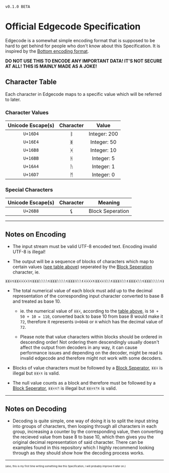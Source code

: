 `v0.1.0 BETA`
# Official Edgecode Specification

Edgecode is a somewhat simple encoding format that is supposed to be hard to get behind for people who don't know about this Specification.
It is inspired by the [Bottom encoding format](https://github.com/bottom-software-foundation/spec/blob/main/README.md).

**DO NOT USE THIS TO ENCODE ANY IMPORTANT DATA! IT'S NOT SECURE AT ALL! THIS IS MAINLY MADE AS A JOKE!**

## Character Table
Each character in Edgecode maps to a specific value which will be referred to later.



### Character Values
|  Unicode Escape(s)  |    Character   |     Value    |
|:-------------------:|:--------------:|:------------:|
| `U+16D4`            | ᛔ              | Integer: 200 |
| `U+16E4`            | ᛤ              | Integer: 50  |
| `U+16B8`            | ᚸ              | Integer: 10  |
| `U+16BB`            | ᚻ              | Integer: 5   |
| `U+16A4`            | ᚤ              | Integer: 1   |
| `U+16D7`            | ᛗ              | Integer: 0   |


### Special Characters
|  Unicode Escape(s)  |    Character   |      Meaning     |
|:-------------------:|:--------------:|:----------------:|
| `U+26B8`            | ⚸              | Block Seperation |

-----

## Notes on Encoding
- The input stream must be valid UTF-8 encoded text. Encoding invalid UTF-8 is illegal!

- The output will be a sequence of blocks of characters which map to certain values ([see table above](https://github.com/SirShine/edgecoding-specification/blob/main/README.md#character-values)) seperated by the [Block Seperation](https://github.com/SirShine/edgecoding-specification/blob/main/README.md#character-values#special-characters) character, ie.

```
ᛤᛤᚸ⚸ᛤᛤᚸᚸᚸᚸᚻ⚸ᛤᛤᛤᚤᚤᚤᚤ⚸ᛤᛤᛤᚤᚤᚤᚤ⚸ᛤᛤᛤᚻᚤᚤ⚸ᚸᚸᚸᚸ⚸ᛤᛤᚸᚸᚻᚤᚤ⚸ᛤᛤᛤᚻᚤᚤ⚸ᛤᛤᛤᚸᚤᚤ⚸ᛤᛤᛤᚤᚤᚤᚤ⚸ᛤᛤᚸᚸᚸᚸᚤᚤᚤᚤ⚸ᚸᚸᚸᚸᚤ⚸
```

- The total numerical value of each block must add up to the decimal representation of the corresponding input character converted to base 8 and treated as base 10.

    - ie. the numerical value of `ᛤᛤᚸ`, according to the [table above](https://github.com/SirShine/edgecoding-specification/blob/main/README.md#character-values), is `50 + 50 + 10 = 110`, converted back to base 10 from base 8 would make it `72`, therefore it represents `U+0048` or `H` which has the decimal value of `72`.

    - Please note that value characters within blocks should be ordered in descending order! Not ordering them descendingly usually doesn't affect the output from decoders in any way, it can cause performance issues and depending on the decoder, might be read is invalid edgecode and therefore might not work with some decoders.

- Blocks of value characters must be followed by a [Block Seperator](https://github.com/SirShine/edgecoding-specification/blob/main/README.md#character-values#special-characters), `ᛤᛤᚸ` is illegal but `ᛤᛤᚸ⚸` is valid.

- The null value counts as a block and therefore must be followed by a [Block Seperator](https://github.com/SirShine/edgecoding-specification/blob/main/README.md#character-values#special-characters), `ᛤᛤᚸ⚸ᛗ` is illegal but `ᛤᛤᚸ⚸ᛗ⚸` is valid.

-----

## Notes on Decoding
- Decoding is quite simple, one way of doing it is to split the input string into groups of characters, then looping through all characters in each group, increasing a counter by the corresponding value, then converting the recieved value from base 8 to base 10, which then gives you the original decimal representation of said character. There can be examples found in this repository which I highly recommend looking through as they should show how the decoding process works.

-----
<sub><sup><sup>
(also, this is my first time writing something like this Specification, I will probably improve it later on.)
</sup></sup></sub>